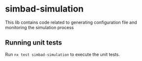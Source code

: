 # simbad-simulation

This lib contains code related to generating configuration file and monitoring the simulation process

## Running unit tests

Run `nx test simbad-simulation` to execute the unit tests.
